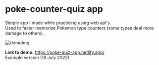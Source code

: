 # poke-counter-quiz app

Simple app I made while practicing using web api's.\
Used to faster memorize Pokemon type counters (some types deal more damage to others).

![demoImg](https://user-images.githubusercontent.com/103112804/181460846-f902188e-99ad-4724-871a-13455fcdf987.png)

**Link to demo:** https://poke-quiz-app.netlify.app/ \
Example version (16 July 2022)

